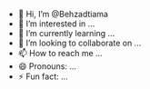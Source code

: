 - 👋 Hi, I’m @Behzadtiama
- 👀 I’m interested in ...
- 🌱 I’m currently learning ...
- 💞️ I’m looking to collaborate on ...
- 📫 How to reach me ...
- 😄 Pronouns: ...
- ⚡ Fun fact: ...

<!---
Behzadtiama/Behzadtiama is a ✨ special ✨ repository because its `README.md` (this file) appears on your GitHub profile.
You can click the Preview link to take a look at your changes.
--->
